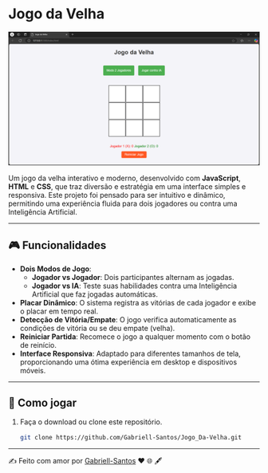 # Jogo da Velha  
![Jogo da Velha](https://github.com/Gabriell-Santos/Jogo_Da-Velha/blob/master/Jogo%20da%20Velha%20-%20Pessoal%20%E2%80%94%20Microsoft%E2%80%8B%20Edge%2016_12_2024%2014_46_17.png)  

Um jogo da velha interativo e moderno, desenvolvido com **JavaScript**, **HTML** e **CSS**, que traz diversão e estratégia em uma interface simples e responsiva. Este projeto foi pensado para ser intuitivo e dinâmico, permitindo uma experiência fluida para dois jogadores ou contra uma Inteligência Artificial.  

---

## 🎮 Funcionalidades  
- **Dois Modos de Jogo**:  
  - **Jogador vs Jogador**: Dois participantes alternam as jogadas.  
  - **Jogador vs IA**: Teste suas habilidades contra uma Inteligência Artificial que faz jogadas automáticas.  
- **Placar Dinâmico**: O sistema registra as vitórias de cada jogador e exibe o placar em tempo real.  
- **Detecção de Vitória/Empate**: O jogo verifica automaticamente as condições de vitória ou se deu empate (velha).  
- **Reiniciar Partida**: Recomece o jogo a qualquer momento com o botão de reinício.  
- **Interface Responsiva**: Adaptado para diferentes tamanhos de tela, proporcionando uma ótima experiência em desktop e dispositivos móveis.  

---

## 🚀 Como jogar  
1. Faça o download ou clone este repositório.  
   ```bash
   git clone https://github.com/Gabriell-Santos/Jogo_Da-Velha.git

 ---
 ✍️ Feito com amor por [Gabriell-Santos](https://github.com/Gabriell-Santos) ❤️ 🌐 🖋️
